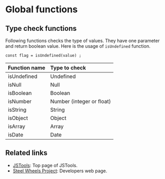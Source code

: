 # Global functions

## Type check functions
Following functions checks the type of values.
They have one parameter and return boolean value.
Here is the usage of `isUndefined` function.
````
const flag = isUndefined(value) ;
````
|Function name  |Type to check              |
|:---           |:---                       |
|isUndefined    |Undefined                  |
|isNull         |Null                       |
|isBoolean      |Boolean                    |
|isNumber       |Number (integer or float)  |
|isString       |String                     |
|isObject       |Object                     |
|isArray        |Array                      |
|isDate         |Date                       |


## Related links
* [JSTools](https://github.com/steelwheels/JSTools/blob/master/README.md): Top page of JSTools.
* [Steel Wheels Project](http://steelwheels.github.io): Developers web page.
